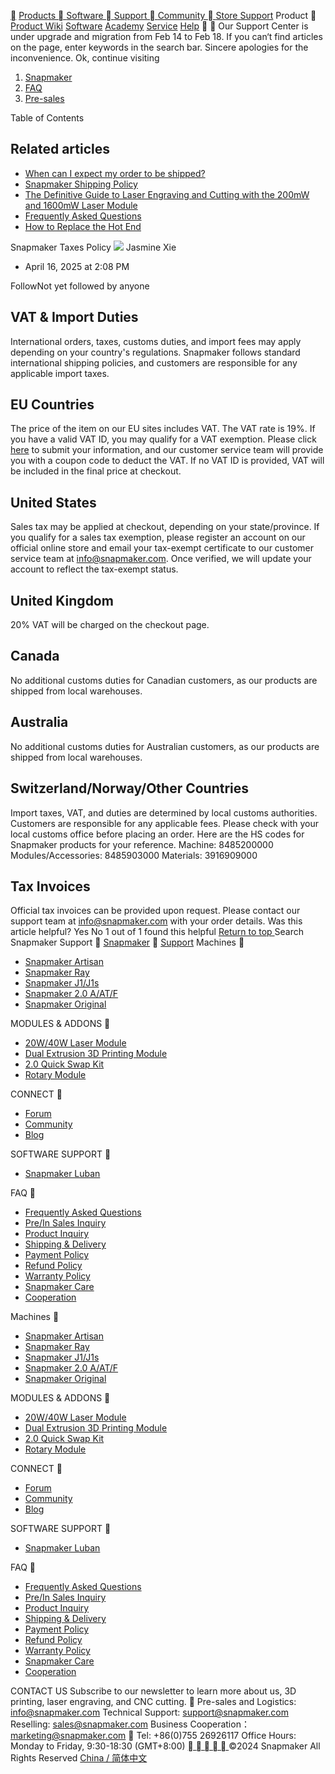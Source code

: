 [](https://snapmaker.com/)
[ Products  ](https://snapmaker.com/products) [ Software  ](https://snapmaker.com/snapmaker-luban) [ Support  ](https://support.snapmaker.com/hc/en-us) [ Community  ](https://snapmaker.com/community) [ Store ](https://us.snapmaker.com/)
[Support](http://support.snapmaker.com/hc/en-us) Product 
[ Product ](https://support.snapmaker.com/hc/en-us#product-support) [Wiki](https://support.snapmaker.com/hc/en-us#product-wiki) [Software](https://support.snapmaker.com/hc/en-us#software-support) [Academy](https://support.snapmaker.com/hc/en-us#academy) [Service](https://support.snapmaker.com/hc/en-us#service) [Help](https://support.snapmaker.com/hc/en-us#still-need-help)


Our Support Center is under upgrade and migration from Feb 14 to Feb 18. If you can‘t find articles on the page, enter keywords in the search bar. Sincere apologies for the inconvenience. 
Ok, continue visiting
  1. [Snapmaker](https://support.snapmaker.com/hc/en-us)
  2. [FAQ](https://support.snapmaker.com/hc/en-us/categories/4420765143959-FAQ)
  3. [Pre-sales](https://support.snapmaker.com/hc/en-us/sections/4420716996119-Pre-sales)


Table of Contents 
## Related articles
  * [When can I expect my order to be shipped?](https://support.snapmaker.com/hc/en-us/related/click?data=BAh7CjobZGVzdGluYXRpb25fYXJ0aWNsZV9pZGwrCJcvDpj%2FGToYcmVmZXJyZXJfYXJ0aWNsZV9pZGwrCJeP9%2BTqGzoLbG9jYWxlSSIKZW4tdXMGOgZFVDoIdXJsSSJPL2hjL2VuLXVzL2FydGljbGVzLzI4NTg1NTU4NDIxMzk5LVdoZW4tY2FuLUktZXhwZWN0LW15LW9yZGVyLXRvLWJlLXNoaXBwZWQGOwhUOglyYW5raQY%3D--3454592d5a0abc15203d81e26735790f17b9388a)
  * [Snapmaker Shipping Policy](https://support.snapmaker.com/hc/en-us/related/click?data=BAh7CjobZGVzdGluYXRpb25fYXJ0aWNsZV9pZGwrCJcKbvCTDToYcmVmZXJyZXJfYXJ0aWNsZV9pZGwrCJeP9%2BTqGzoLbG9jYWxlSSIKZW4tdXMGOgZFVDoIdXJsSSJAL2hjL2VuLXVzL2FydGljbGVzLzE0OTI5MDQ1MDk3MTExLVNuYXBtYWtlci1TaGlwcGluZy1Qb2xpY3kGOwhUOglyYW5raQc%3D--43b1be4f3cbfb01e785222f1f29a090130886556)
  * [The Definitive Guide to Laser Engraving and Cutting with the 200mW and 1600mW Laser Module](https://support.snapmaker.com/hc/en-us/related/click?data=BAh7CjobZGVzdGluYXRpb25fYXJ0aWNsZV9pZGwrCCJgztJTADoYcmVmZXJyZXJfYXJ0aWNsZV9pZGwrCJeP9%2BTqGzoLbG9jYWxlSSIKZW4tdXMGOgZFVDoIdXJsSSJ%2FL2hjL2VuLXVzL2FydGljbGVzLzM2MDAxOTAyNTk1NC1UaGUtRGVmaW5pdGl2ZS1HdWlkZS10by1MYXNlci1FbmdyYXZpbmctYW5kLUN1dHRpbmctd2l0aC10aGUtMjAwbVctYW5kLTE2MDBtVy1MYXNlci1Nb2R1bGUGOwhUOglyYW5raQg%3D--fe1a588d74973055a756f0bb3d02506bbd25aadd)
  * [Frequently Asked Questions](https://support.snapmaker.com/hc/en-us/related/click?data=BAh7CjobZGVzdGluYXRpb25fYXJ0aWNsZV9pZGwrCJfzKjgVFjoYcmVmZXJyZXJfYXJ0aWNsZV9pZGwrCJeP9%2BTqGzoLbG9jYWxlSSIKZW4tdXMGOgZFVDoIdXJsSSJBL2hjL2VuLXVzL2FydGljbGVzLzI0MjgwMzkyNDYzMjU1LUZyZXF1ZW50bHktQXNrZWQtUXVlc3Rpb25zBjsIVDoJcmFua2kJ--1d0c149600bf401451a54dee44fe0677c150dd3b)
  * [How to Replace the Hot End](https://support.snapmaker.com/hc/en-us/related/click?data=BAh7CjobZGVzdGluYXRpb25fYXJ0aWNsZV9pZGwrCEY59NJTADoYcmVmZXJyZXJfYXJ0aWNsZV9pZGwrCJeP9%2BTqGzoLbG9jYWxlSSIKZW4tdXMGOgZFVDoIdXJsSSI%2FL2hjL2VuLXVzL2FydGljbGVzLzM2MDAyMTUwNjM3NC1Ib3ctdG8tUmVwbGFjZS10aGUtSG90LUVuZAY7CFQ6CXJhbmtpCg%3D%3D--904d576a4fe07f255127bd14cecb49a553209b8f)


Snapmaker Taxes Policy 
![](https://support.snapmaker.com/system/photos/7798850130199/1.jpg)
Jasmine Xie 
  * April 16, 2025 at 2:08 PM


FollowNot yet followed by anyone
##  **VAT & Import Duties**
International orders, taxes, customs duties, and import fees may apply depending on your country's regulations. Snapmaker follows standard international shipping policies, and customers are responsible for any applicable import taxes.
##  **EU Countries**
The price of the item on our EU sites includes VAT. The VAT rate is 19%. If you have a valid VAT ID, you may qualify for a VAT exemption. Please click [here](https://snapmaker.formcrafts.com/ebc4e0ec) to submit your information, and our customer service team will provide you with a coupon code to deduct the VAT. If no VAT ID is provided, VAT will be included in the final price at checkout.
##  **United States**
Sales tax may be applied at checkout, depending on your state/province. If you qualify for a sales tax exemption, please register an account on our official online store and email your tax-exempt certificate to our customer service team at info@snapmaker.com. Once verified, we will update your account to reflect the tax-exempt status.
##  **United Kingdom**
20% VAT will be charged on the checkout page.
## **Canada**
No additional customs duties for Canadian customers, as our products are shipped from local warehouses.
## **Australia**
No additional customs duties for Australian customers, as our products are shipped from local warehouses.
##  **Switzerland/Norway/Other Countries**
Import taxes, VAT, and duties are determined by local customs authorities.
Customers are responsible for any applicable fees. Please check with your local customs office before placing an order. Here are the HS codes for Snapmaker products for your reference.
Machine: 8485200000
Modules/Accessories: 8485903000
Materials: 3916909000
##  **Tax Invoices**
Official tax invoices can be provided upon request. Please contact our support team at info@snapmaker.com with your order details.
Was this article helpful?
Yes No
1 out of 1 found this helpful
[ Return to top ](https://support.snapmaker.com/hc/en-us/articles/30695677726615-Snapmaker-Taxes-Policy#article-container)
Search Snapmaker Support

[Snapmaker](https://www.snapmaker.com)  [Support](http://support.snapmaker.com/hc/en-us)
Machines 
  * [Snapmaker Artisan](https://support.snapmaker.com/hc/en-us/categories/12963984075031)
  * [Snapmaker Ray](https://support.snapmaker.com/hc/en-us/categories/17843268157463)
  * [Snapmaker J1/J1s](https://support.snapmaker.com/hc/en-us/categories/12963989552151)
  * [Snapmaker 2.0 A/AT/F](https://support.snapmaker.com/hc/en-us/categories/12964041494935)
  * [Snapmaker Original](https://support.snapmaker.com/hc/en-us/categories/12964186444055)


MODULES & ADDONS 
  * [20W/40W Laser Module](https://support.snapmaker.com/hc/en-us/categories/17843295597975)
  * [Dual Extrusion 3D Printing Module](https://support.snapmaker.com/hc/en-us/categories/12964066840087)
  * [2.0 Quick Swap Kit](https://support.snapmaker.com/hc/en-us/categories/16225557053591)
  * [Rotary Module](https://support.snapmaker.com/hc/en-us/categories/12964106925719)


CONNECT 
  * [Forum](https://forum.snapmaker.com)
  * [Community](https://www.snapmaker.com/community)
  * [Blog](https://blog.snapmaker.com/)


SOFTWARE SUPPORT 
  * [Snapmaker Luban](https://support.snapmaker.com/hc/en-us/categories/12963904565271)


FAQ 
  * [Frequently Asked Questions](https://support.snapmaker.com/hc/en-us/sections/4420716996119-Pre-sales)
  * [Pre/In Sales Inquiry](https://support.snapmaker.com/hc/en-us/articles/24280392463255-Frequently-Asked-Questions)
  * [Product Inquiry](https://support.snapmaker.com/hc/en-us/articles/14931423075223-Product-Inquiry)
  * [Shipping & Delivery](https://support.snapmaker.com/hc/en-us/articles/14929045097111-Shipping-Delivery)
  * [Payment Policy](https://support.snapmaker.com/hc/en-us/articles/14930037222295-Payment-Help)
  * [Refund Policy](https://support.snapmaker.com/hc/en-us/articles/360054262534-Snapmaker-s-Warranty-Refund-Repair-Policy)
  * [Warranty Policy](https://support.snapmaker.com/hc/en-us/articles/360054262534-Snapmaker-s-Warranty-Refund-Repair-Policy#h_01JKW3HF0TGCSERWTJV3ER95QV)
  * [Snapmaker Care](https://www.snapmaker.com/en-US/support/snapmaker-care)
  * [Cooperation](https://support.snapmaker.com/hc/en-us/articles/14928238901527-Cooperation)


Machines 
  * [Snapmaker Artisan](https://support.snapmaker.com/hc/en-us/categories/12963984075031)
  * [Snapmaker Ray](https://support.snapmaker.com/hc/en-us/categories/17843268157463)
  * [Snapmaker J1/J1s](https://support.snapmaker.com/hc/en-us/categories/12963989552151)
  * [Snapmaker 2.0 A/AT/F](https://support.snapmaker.com/hc/en-us/categories/12964041494935)
  * [Snapmaker Original](https://support.snapmaker.com/hc/en-us/categories/12964186444055)


MODULES & ADDONS 
  * [20W/40W Laser Module](https://support.snapmaker.com/hc/en-us/categories/17843295597975)
  * [Dual Extrusion 3D Printing Module](https://support.snapmaker.com/hc/en-us/categories/12964066840087)
  * [2.0 Quick Swap Kit](https://support.snapmaker.com/hc/en-us/categories/16225557053591)
  * [Rotary Module](https://support.snapmaker.com/hc/en-us/categories/12964106925719)


CONNECT 
  * [Forum](https://forum.snapmaker.com)
  * [Community](https://www.snapmaker.com/community)
  * [Blog](https://blog.snapmaker.com/)


SOFTWARE SUPPORT 
  * [Snapmaker Luban](https://support.snapmaker.com/hc/en-us/categories/12963904565271)


FAQ 
  * [Frequently Asked Questions](https://support.snapmaker.com/hc/en-us/sections/4420716996119-Pre-sales)
  * [Pre/In Sales Inquiry](https://support.snapmaker.com/hc/en-us/articles/24280392463255-Frequently-Asked-Questions)
  * [Product Inquiry](https://support.snapmaker.com/hc/en-us/articles/14931423075223-Product-Inquiry)
  * [Shipping & Delivery](https://support.snapmaker.com/hc/en-us/articles/14929045097111-Shipping-Delivery)
  * [Payment Policy](https://support.snapmaker.com/hc/en-us/articles/14930037222295-Payment-Help)
  * [Refund Policy](https://support.snapmaker.com/hc/en-us/articles/360054262534-Snapmaker-s-Warranty-Refund-Repair-Policy)
  * [Warranty Policy](https://support.snapmaker.com/hc/en-us/articles/360054262534-Snapmaker-s-Warranty-Refund-Repair-Policy#h_01JKW3HF0TGCSERWTJV3ER95QV)
  * [Snapmaker Care](https://www.snapmaker.com/en-US/support/snapmaker-care)
  * [Cooperation](https://support.snapmaker.com/hc/en-us/articles/14928238901527-Cooperation)


CONTACT US
Subscribe to our newsletter to learn more about us, 3D printing, laser engraving, and CNC cutting.

Pre-sales and Logistics: info@snapmaker.com
Technical Support: support@snapmaker.com
Reselling: sales@snapmaker.com
Business Cooperation：marketing@snapmaker.com 

Tel: +86(0)755 26926117
Office Hours: Monday to Friday, 9:30-18:30 (GMT+8:00)
[  ](https://www.facebook.com/snapmaker/) [  ](https://twitter.com/snapmaker) [  ](https://www.youtube.com/c/Snapmaker) [  ](https://www.instagram.com/snapmakerinc/) [  ](https://www.linkedin.com/company/snapmaker/)
©2024 Snapmaker All Rights Reserved 
[China / 简体中文](https://support.snapmaker.com/hc/change_language/zh-cn?return_to=%2Fhc%2Fzh-cn)
